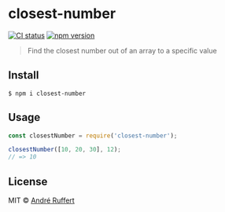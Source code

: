 # closest-number

[![CI status](https://github.com/andreruffert/closest-number/workflows/CI/badge.svg)](https://github.com/andreruffert/closest-number/actions?workflow=CI)
[![npm version](https://img.shields.io/npm/v/closest-number.svg)](https://www.npmjs.com/package/closest-number)

> Find the closest number out of an array to a specific value

## Install

```console
$ npm i closest-number
```

## Usage

```js
const closestNumber = require('closest-number');

closestNumber([10, 20, 30], 12);
// => 10
```

## License

MIT © [André Ruffert](http://andreruffert.com)
